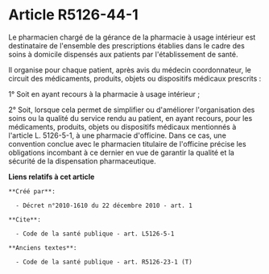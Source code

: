 # Article R5126-44-1

Le pharmacien chargé de la gérance de la pharmacie à usage intérieur est destinataire de l'ensemble des prescriptions
établies dans le cadre des soins à domicile dispensés aux patients par l'établissement de santé. 

Il organise pour chaque patient, après avis du médecin coordonnateur, le circuit des médicaments, produits, objets ou
dispositifs médicaux prescrits : 

1° Soit en ayant recours à la pharmacie à usage intérieur ; 

2° Soit, lorsque cela permet de simplifier ou d'améliorer l'organisation des soins ou la qualité du service rendu au patient,
en ayant recours, pour les médicaments, produits, objets ou dispositifs médicaux mentionnés à l'article L. 5126-5-1, à une
pharmacie d'officine. Dans ce cas, une convention conclue avec le pharmacien titulaire de l'officine précise les obligations
incombant à ce dernier en vue de garantir la qualité et la sécurité de la dispensation pharmaceutique.

**Liens relatifs à cet article**

	**Créé par**:

	  - Décret n°2010-1610 du 22 décembre 2010 - art. 1

	**Cite**:

	  - Code de la santé publique - art. L5126-5-1

	**Anciens textes**:

	  - Code de la santé publique - art. R5126-23-1 (T)
